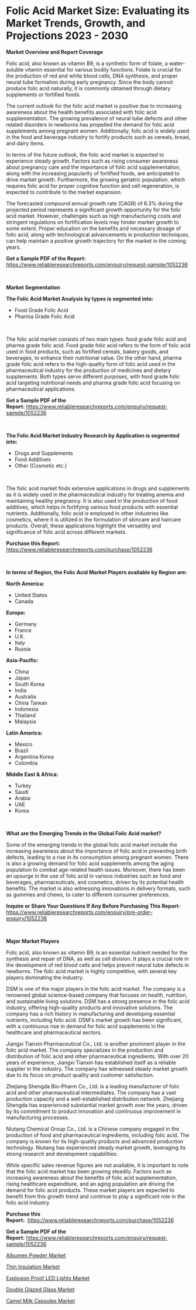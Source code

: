 <p><h1>Folic Acid Market Size: Evaluating its Market Trends, Growth, and Projections 2023 - 2030</h1></p><p><strong>Market Overview and Report Coverage</strong></p>
<p><p>Folic acid, also known as vitamin B9, is a synthetic form of folate, a water-soluble vitamin essential for various bodily functions. Folate is crucial for the production of red and white blood cells, DNA synthesis, and proper neural tube formation during early pregnancy. Since the body cannot produce folic acid naturally, it is commonly obtained through dietary supplements or fortified foods.</p><p>The current outlook for the folic acid market is positive due to increasing awareness about the health benefits associated with folic acid supplementation. The growing prevalence of neural tube defects and other related disorders in newborns has propelled the demand for folic acid supplements among pregnant women. Additionally, folic acid is widely used in the food and beverage industry to fortify products such as cereals, bread, and dairy items.</p><p>In terms of the future outlook, the folic acid market is expected to experience steady growth. Factors such as rising consumer awareness about pregnancy care and the importance of folic acid supplementation, along with the increasing popularity of fortified foods, are anticipated to drive market growth. Furthermore, the growing geriatric population, which requires folic acid for proper cognitive function and cell regeneration, is expected to contribute to the market expansion.</p><p>The forecasted compound annual growth rate (CAGR) of 6.3% during the projected period represents a significant growth opportunity for the folic acid market. However, challenges such as high manufacturing costs and stringent regulations on fortification levels may hinder market growth to some extent. Proper education on the benefits and necessary dosage of folic acid, along with technological advancements in production techniques, can help maintain a positive growth trajectory for the market in the coming years.</p></p>
<p><strong>Get a Sample PDF of the Report:</strong> <a href="https://www.reliableresearchreports.com/enquiry/request-sample/1052236">https://www.reliableresearchreports.com/enquiry/request-sample/1052236</a></p>
<p>&nbsp;</p>
<p><strong>Market Segmentation</strong></p>
<p><strong>The Folic Acid Market Analysis by types is segmented into:</strong></p>
<p><ul><li>Food Grade Folic Acid</li><li>Pharma Grade Folic Acid</li></ul></p>
<p>&nbsp;</p>
<p><p>The folic acid market consists of two main types: food grade folic acid and pharma grade folic acid. Food grade folic acid refers to the form of folic acid used in food products, such as fortified cereals, bakery goods, and beverages, to enhance their nutritional value. On the other hand, pharma grade folic acid refers to the high-quality form of folic acid used in the pharmaceutical industry for the production of medicines and dietary supplements. Both types serve different purposes, with food grade folic acid targeting nutritional needs and pharma grade folic acid focusing on pharmaceutical applications.</p></p>
<p><strong>Get a Sample PDF of the Report:</strong>&nbsp;<a href="https://www.reliableresearchreports.com/enquiry/request-sample/1052236">https://www.reliableresearchreports.com/enquiry/request-sample/1052236</a></p>
<p>&nbsp;</p>
<p><strong>The Folic Acid Market Industry Research by Application is segmented into:</strong></p>
<p><ul><li>Drugs and Supplements</li><li>Food Additives</li><li>Other (Cosmetic etc.)</li></ul></p>
<p>&nbsp;</p>
<p><p>The folic acid market finds extensive applications in drugs and supplements as it is widely used in the pharmaceutical industry for treating anemia and maintaining healthy pregnancy. It is also used in the production of food additives, which helps in fortifying various food products with essential nutrients. Additionally, folic acid is employed in other industries like cosmetics, where it is utilized in the formulation of skincare and haircare products. Overall, these applications highlight the versatility and significance of folic acid across different markets.</p></p>
<p><strong>Purchase this Report:</strong>&nbsp; <a href="https://www.reliableresearchreports.com/purchase/1052236">https://www.reliableresearchreports.com/purchase/1052236</a></p>
<p>&nbsp;</p>
<p><strong>In terms of Region, the Folic Acid Market Players available by Region are:</strong></p>
<p>
    <p> <strong> North America: </strong>
        <ul>
            <li>United States</li>
            <li>Canada</li>
        </ul>
        </p> 
    <p> <strong> Europe: </strong>
        <ul>
            <li>Germany</li>
            <li>France</li>
            <li>U.K.</li>
            <li>Italy</li>
            <li>Russia</li>
        </ul>
        </p> 
    <p> <strong> Asia-Pacific: </strong>
        <ul>
            <li>China</li>
            <li>Japan</li>
            <li>South Korea</li>
            <li>India</li>
            <li>Australia</li>
            <li>China Taiwan</li>
            <li>Indonesia</li>
            <li>Thailand</li>
            <li>Malaysia</li>
        </ul>
        </p> 
    <p> <strong> Latin America: </strong>
        <ul>
            <li>Mexico</li>
            <li>Brazil</li>
            <li>Argentina Korea</li>
            <li>Colombia</li>
        </ul>
        </p> 
    <p> <strong> Middle East & Africa: </strong>
        <ul>
            <li>Turkey</li>
            <li>Saudi</li>
            <li>Arabia</li>
            <li>UAE</li>
            <li>Korea</li>
        </ul>
    </p>
    </p>
<p>&nbsp;</p>
<p><strong>What are the Emerging Trends in the Global Folic Acid market?</strong></p>
<p><p>Some of the emerging trends in the global folic acid market include the increasing awareness about the importance of folic acid in preventing birth defects, leading to a rise in its consumption among pregnant women. There is also a growing demand for folic acid supplements among the aging population to combat age-related health issues. Moreover, there has been an upsurge in the use of folic acid in various industries such as food and beverages, pharmaceuticals, and cosmetics, driven by its potential health benefits. The market is also witnessing innovations in delivery formats, such as gummies and chews, to cater to different consumer preferences.</p></p>
<p><strong>Inquire or Share Your Questions If Any Before Purchasing This Report</strong>- <a href="https://www.reliableresearchreports.com/enquiry/pre-order-enquiry/1052236">https://www.reliableresearchreports.com/enquiry/pre-order-enquiry/1052236</a></p>
<p>&nbsp;</p>
<p><strong>Major Market Players</strong></p>
<p><p>Folic acid, also known as vitamin B9, is an essential nutrient needed for the synthesis and repair of DNA, as well as cell division. It plays a crucial role in the development of red blood cells and helps prevent neural tube defects in newborns. The folic acid market is highly competitive, with several key players dominating the industry.</p><p>DSM is one of the major players in the folic acid market. The company is a renowned global science-based company that focuses on health, nutrition, and sustainable living solutions. DSM has a strong presence in the folic acid industry, offering high-quality products and innovative solutions. The company has a rich history in manufacturing and developing essential nutrients, including folic acid. DSM's market growth has been significant, with a continuous rise in demand for folic acid supplements in the healthcare and pharmaceutical sectors.</p><p>Jiangxi Tianxin Pharmaceutical Co., Ltd. is another prominent player in the folic acid market. The company specializes in the production and distribution of folic acid and other pharmaceutical ingredients. With over 20 years of experience, Jiangxi Tianxin has established itself as a reliable supplier in the industry. The company has witnessed steady market growth due to its focus on product quality and customer satisfaction.</p><p>Zhejiang Shengda Bio-Pharm Co., Ltd. is a leading manufacturer of folic acid and other pharmaceutical intermediates. The company has a vast production capacity and a well-established distribution network. Zhejiang Shengda has experienced substantial market growth over the years, driven by its commitment to product innovation and continuous improvement in manufacturing processes.</p><p>Niutang Chemical Group Co., Ltd. is a Chinese company engaged in the production of food and pharmaceutical ingredients, including folic acid. The company is known for its high-quality products and advanced production technology. Niutang has experienced steady market growth, leveraging its strong research and development capabilities.</p><p>While specific sales revenue figures are not available, it is important to note that the folic acid market has been growing steadily. Factors such as increasing awareness about the benefits of folic acid supplementation, rising healthcare expenditure, and an aging population are driving the demand for folic acid products. These market players are expected to benefit from this growth trend and continue to play a significant role in the folic acid industry.</p></p>
<p><strong>Purchase this Report:</strong>&nbsp;&nbsp;<a href="https://www.reliableresearchreports.com/purchase/1052236">https://www.reliableresearchreports.com/purchase/1052236</a></p>
<p></p>
<p><strong>Get a Sample PDF of the Report:</strong>&nbsp;<a href="https://www.reliableresearchreports.com/enquiry/request-sample/1052236">https://www.reliableresearchreports.com/enquiry/request-sample/1052236</a></p>
<p><p><a href="https://medium.com/@henrywheeler53/albumen-powder-market-insight-market-trends-growth-forecasted-from-2023-to-2030-64a1d0480e97">Albumen Powder Market</a></p><p><a href="https://github.com/Chiragrp24/Market-Research-Report-List-1/blob/main/thin-insulation-market.md">Thin Insulation Market</a></p><p><a href="https://medium.com/@lincolnfeil/explosion-proof-led-lights-market-the-key-to-successful-business-strategy-forecast-till-2030-5487d72df02b">Explosion Proof LED Lights Market</a></p><p><a href="https://github.com/YashRP12/Market-Research-Report-List-1/blob/main/double-glazed-glass-market.md">Double Glazed Glass Market</a></p><p><a href="https://medium.com/@royross51/camel-milk-capsules-market-share-evolution-and-market-growth-trends-2023-2030-aa1cc6d2b16b">Camel Milk Capsules Market</a></p></p>